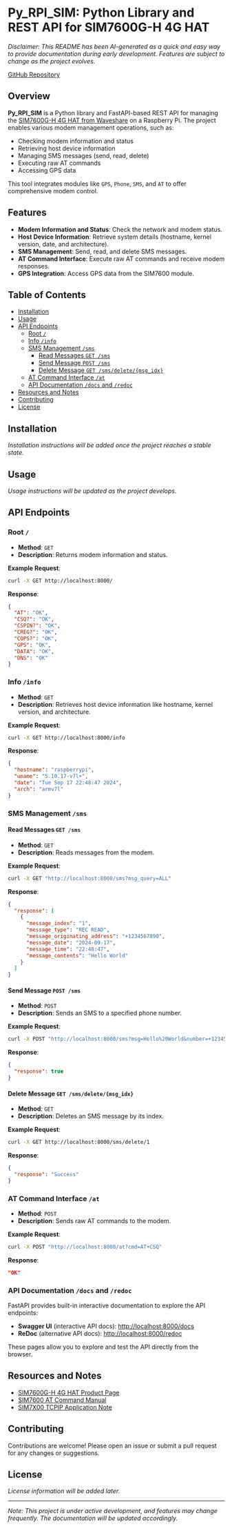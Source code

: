 # Py_RPI_SIM: Python Library and REST API for SIM7600G-H 4G HAT

*Disclaimer: This README has been AI-generated as a quick and easy way to provide documentation during early development. Features are subject to change as the project evolves.*

[GitHub Repository](https://github.com/dazemc/py_rpi_sim)

## Overview

**Py_RPI_SIM** is a Python library and FastAPI-based REST API for managing the [SIM7600G-H 4G HAT from Waveshare](https://www.waveshare.com/wiki/SIM7600G-H_4G_HAT_(B)) on a Raspberry Pi. The project enables various modem management operations, such as:

- Checking modem information and status
- Retrieving host device information
- Managing SMS messages (send, read, delete)
- Executing raw AT commands
- Accessing GPS data

This tool integrates modules like `GPS`, `Phone`, `SMS`, and `AT` to offer comprehensive modem control.

## Features

- **Modem Information and Status**: Check the network and modem status.
- **Host Device Information**: Retrieve system details (hostname, kernel version, date, and architecture).
- **SMS Management**: Send, read, and delete SMS messages.
- **AT Command Interface**: Execute raw AT commands and receive modem responses.
- **GPS Integration**: Access GPS data from the SIM7600 module.

## Table of Contents

- [Installation](#installation)
- [Usage](#usage)
- [API Endpoints](#api-endpoints)
  - [Root `/`](#root-)
  - [Info `/info`](#info-info)
  - [SMS Management `/sms`](#sms-management-sms)
    - [Read Messages `GET /sms`](#read-messages-get-sms)
    - [Send Message `POST /sms`](#send-message-post-sms)
    - [Delete Message `GET /sms/delete/{msg_idx}`](#delete-message-get-smsdelete-msg_idx)
  - [AT Command Interface `/at`](#at-command-interface-at)
  - [API Documentation `/docs` and `/redoc`](#api-documentation-docs-and-redoc)
- [Resources and Notes](#resources-and-notes)
- [Contributing](#contributing)
- [License](#license)

## Installation

*Installation instructions will be added once the project reaches a stable state.*

## Usage

*Usage instructions will be updated as the project develops.*

## API Endpoints

### Root `/`

- **Method**: `GET`
- **Description**: Returns modem information and status.

**Example Request**:

```bash
curl -X GET http://localhost:8000/
```

**Response**:
```json
{
  "AT": "OK",
  "CSQ?": "OK",
  "CSPIN?": "OK",
  "CREG?": "OK",
  "COPS?": "OK",
  "GPS": "OK",
  "DATA": "OK",
  "DNS": "OK"
}
```

### Info `/info`

- **Method**: `GET`
- **Description**: Retrieves host device information like hostname, kernel version, and architecture.

**Example Request**:

```bash
curl -X GET http://localhost:8000/info
```

**Response**:
```json
{
  "hostname": "raspberrypi",
  "uname": "5.10.17-v7l+",
  "date": "Tue Sep 17 22:48:47 2024",
  "arch": "armv7l"
}
```

### SMS Management `/sms`

#### Read Messages `GET /sms`

- **Method**: `GET`
- **Description**: Reads messages from the modem.

**Example Request**:

```bash
curl -X GET "http://localhost:8000/sms?msg_query=ALL"
```

**Response**:
```json
{
  "response": [
    {
      "message_index": "1",
      "message_type": "REC READ",
      "message_originating_address": "+1234567890",
      "message_date": "2024-09-17",
      "message_time": "22:48:47",
      "message_contents": "Hello World"
    }
  ]
}
```

#### Send Message `POST /sms`

- **Method**: `POST`
- **Description**: Sends an SMS to a specified phone number.

**Example Request**:

```bash
curl -X POST "http://localhost:8000/sms?msg=Hello%20World&number=+1234567890"
```

**Response**:
```json
{
  "response": true
}
```

#### Delete Message `GET /sms/delete/{msg_idx}`

- **Method**: `GET`
- **Description**: Deletes an SMS message by its index.

**Example Request**:

```bash
curl -X GET http://localhost:8000/sms/delete/1
```

**Response**:
```json
{
  "response": "Success"
}
```

### AT Command Interface `/at`

- **Method**: `POST`
- **Description**: Sends raw AT commands to the modem.

**Example Request**:

```bash
curl -X POST "http://localhost:8000/at?cmd=AT+CSQ"
```

**Response**:
```json
"OK"
```

### API Documentation `/docs` and `/redoc`

FastAPI provides built-in interactive documentation to explore the API endpoints:

- **Swagger UI** (interactive API docs): [http://localhost:8000/docs](http://localhost:8000/docs)
- **ReDoc** (alternative API docs): [http://localhost:8000/redoc](http://localhost:8000/redoc)

These pages allow you to explore and test the API directly from the browser.

## Resources and Notes

- [SIM7600G-H 4G HAT Product Page](https://www.waveshare.com/wiki/SIM7600G-H_4G_HAT_(B))
- [SIM7600 AT Command Manual](https://www.waveshare.net/w/upload/6/68/SIM7500_SIM7600_Series_AT_Command_Manual_V2.00.pdf)
- [SIM7X00 TCPIP Application Note](https://www.waveshare.com/w/upload/7/79/SIM7X00_Series_TCPIP_Application_Note_V1.00.pdf)

## Contributing

Contributions are welcome! Please open an issue or submit a pull request for any changes or suggestions.

## License

*License information will be added later.*

---

*Note: This project is under active development, and features may change frequently. The documentation will be updated accordingly.*
